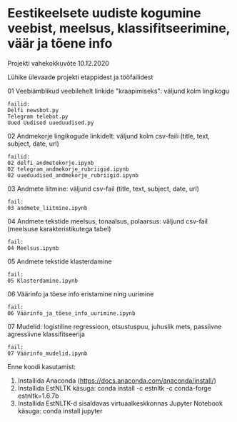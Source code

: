# Eestikeelsete uudiste kogumine veebist, meelsus, klassifitseerimine, väär ja tõene info

Projekti vahekokkuvõte 10.12.2020

Lühike ülevaade projekti etappidest ja tööfailidest

01 Veebiämblikud veebilehelt linkide "kraapimiseks": väljund kolm lingikogu

    failid:
    Delfi newsbot.py
    Telegram telebot.py
    Uued Uudised uueduudised.py

02 Andmekorje lingikogude linkidelt: väljund kolm csv-faili (title, text, subject, date, url)

    failid:
    02 delfi_andmetekorje.ipynb
    02 telegram_andmekorje_rubriigid.ipynb
    02 uueduudised_andmekorje_rubriigid.ipynb

03 Andmete liitmine: väljund csv-fail (title, text, subject, date, url)

    fail:
    03 andmete_liitmine.ipynb
   
04 Andmete tekstide meelsus, tonaalsus, polaarsus: väljund csv-fail (meelsuse karakteristikutega tabel)

    fail:
    04 Meelsus.ipynb
    
05 Andmete tekstide klasterdamine

    fail:
    05 Klasterdamine.ipynb

06 Väärinfo ja tõese info eristamine ning uurimine

    fail:
    06 Väärinfo_ja_tõese_info_uurimine.ipynb
    
07 Mudelid: logistiline regressioon, otsustuspuu, juhuslik mets, passiivne agressiivne klassifitseerija

    fail:
    07 Väärinfo_mudelid.ipynb
    
Enne koodi kasutamist:
1. Installida Anaconda (https://docs.anaconda.com/anaconda/install/)
2. Installida EstNLTK käsuga:
conda install -c estnltk -c conda-forge estnltk=1.6.7b
3. Installida EstNLTK-d sisaldavas virtuaalkeskkonnas Jupyter Notebook käsuga:
conda install jupyter
